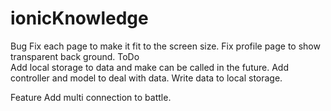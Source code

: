 # ionicKnowledge
Bug Fix each page to make it fit to the screen size.
    Fix profile page to show transparent back ground.
ToDo    
    Add local storage to data and make can be called in the future.
    Add controller and model to deal with data.
    Write data to local storage.

Feature
    Add multi connection to battle.

